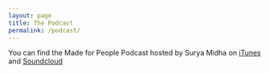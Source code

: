 ```yaml
---
layout: page
title: The Podcast
permalink: /podcast/
---
```



You can find the Made for People Podcast hosted by Surya Midha on [iTunes](https://itunes.apple.com/us/podcast/made-for-people/id1116879925) and [Soundcloud](https://soundcloud.com/madeforpeople)
